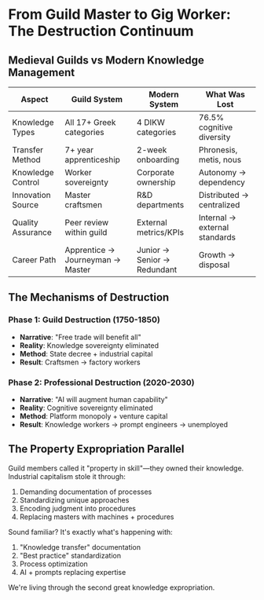 # From Guild Master to Gig Worker: The Destruction Continuum

## Medieval Guilds vs Modern Knowledge Management

| Aspect | Guild System | Modern System | What Was Lost |
|--------|--------------|---------------|---------------|
| Knowledge Types | All 17+ Greek categories | 4 DIKW categories | 76.5% cognitive diversity |
| Transfer Method | 7+ year apprenticeship | 2-week onboarding | Phronesis, metis, nous |
| Knowledge Control | Worker sovereignty | Corporate ownership | Autonomy → dependency |
| Innovation Source | Master craftsmen | R&D departments | Distributed → centralized |
| Quality Assurance | Peer review within guild | External metrics/KPIs | Internal → external standards |
| Career Path | Apprentice → Journeyman → Master | Junior → Senior → Redundant | Growth → disposal |

## The Mechanisms of Destruction

### Phase 1: Guild Destruction (1750-1850)
- **Narrative**: "Free trade will benefit all"
- **Reality**: Knowledge sovereignty eliminated
- **Method**: State decree + industrial capital
- **Result**: Craftsmen → factory workers

### Phase 2: Professional Destruction (2020-2030)
- **Narrative**: "AI will augment human capability"
- **Reality**: Cognitive sovereignty eliminated
- **Method**: Platform monopoly + venture capital
- **Result**: Knowledge workers → prompt engineers → unemployed

## The Property Expropriation Parallel

Guild members called it "property in skill"—they owned their knowledge. Industrial capitalism stole it through:
1. Demanding documentation of processes
2. Standardizing unique approaches
3. Encoding judgment into procedures
4. Replacing masters with machines + procedures

Sound familiar? It's exactly what's happening with:
1. "Knowledge transfer" documentation
2. "Best practice" standardization
3. Process optimization
4. AI + prompts replacing expertise

We're living through the second great knowledge expropriation.
